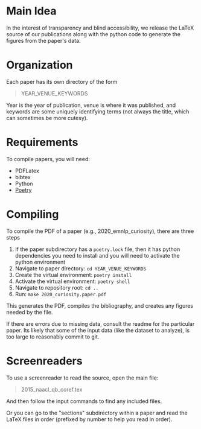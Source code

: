 # Main Idea

In the interest of transparency and blind accessibility, we release the LaTeX
source of our publications along with the python code to generate the figures
from the paper's data.

# Organization

Each paper has its own directory of the form

> YEAR_VENUE_KEYWORDS

Year is the year of publication, venue is where it was published, and keywords
are some uniquely identifying terms (not always the title, which can sometimes
be more cutesy).

# Requirements

To compile papers, you will need:

* PDFLatex
* bibtex
* Python
* [Poetry](https://python-poetry.org)


#  Compiling

To compile the PDF of a paper (e.g., 2020_emnlp_curiosity), there are three steps

1. If the paper subdirectory has a `poetry.lock` file, then it has python dependencies you need to install and you will need to activate the python environment
  1. Navigate to paper directory: `cd YEAR_VENUE_KEYWORDS`
  2. Create the virtual environment: `poetry install`
  3. Activate the virtual environment: `poetry shell`
  4. Navigate to repository root: `cd ..`
2. Run: `make 2020_curiosity.paper.pdf`

This generates the PDF, compiles the bibliography, and creates any figures
needed by the file.

If there are errors due to missing data, consult the readme for the particular paper. Its likely that some of the input data (like the dataset to analyze), is too large to reasonably commit to git.

# Screenreaders

To use a screenreader to read the source, open the main file:

> 2015_naacl_qb_coref.tex

And then follow the input commands to find any included files.

Or you can go to the "sections" subdirectory within a paper and read the LaTeX
files in order (prefixed by number to help you read in order).
